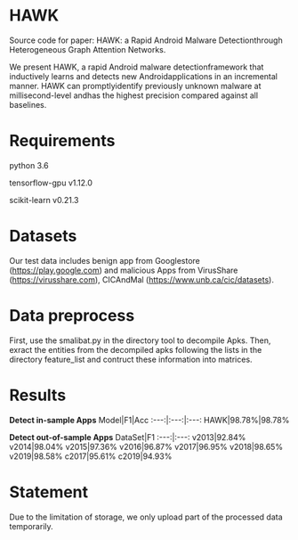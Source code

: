 # HAWK
Source code for paper: HAWK: a Rapid Android Malware Detectionthrough Heterogeneous Graph Attention Networks. 

We present HAWK, a rapid Android malware detectionframework that inductively learns and detects new Androidapplications in an incremental manner.  HAWK can promptlyidentify  previously unknown malware at millisecond-level andhas the highest precision compared against all baselines.

# Requirements
python 3.6

tensorflow-gpu v1.12.0 

scikit-learn  v0.21.3

# Datasets
Our test data includes benign app from Googlestore (https://play.google.com) and malicious Apps from VirusShare (https://virusshare.com),  CICAndMal (https://www.unb.ca/cic/datasets).


# Data preprocess
First, use the smalibat.py in the directory tool to decompile Apks.
Then, exract the entities from the decompiled apks following the lists in the directory feature_list and contruct these information into matrices.

# Results 
**Detect in-sample Apps**
Model|F1|Acc
:---:|:---:|:---:
HAWK|98.78%|98.78%

**Detect out-of-sample Apps**
DataSet|F1
:---:|:---:
v2013|92.84%
v2014|98.04%
v2015|97.36%
v2016|96.87%
v2017|96.95%
v2018|98.65%
v2019|98.58%
c2017|95.61%
c2019|94.93%

# Statement
Due to the limitation of storage, we only upload part of the processed data temporarily.
